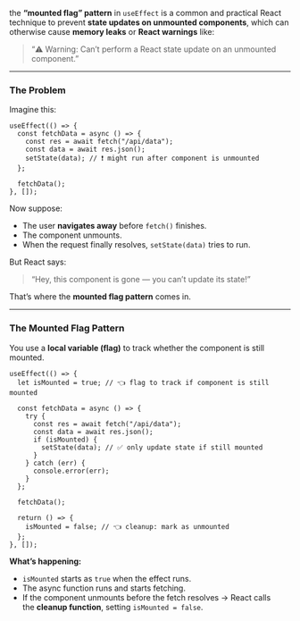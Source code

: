 
the **“mounted flag” pattern** in `useEffect` is a common and practical React technique to prevent **state updates on unmounted components**, which can otherwise cause **memory leaks** or **React warnings** like:

> “⚠️ Warning: Can’t perform a React state update on an unmounted component.”

---
### The Problem

Imagine this:

```
useEffect(() => {
  const fetchData = async () => {
    const res = await fetch("/api/data");
    const data = await res.json();
    setState(data); // ❗ might run after component is unmounted
  };

  fetchData();
}, []);
```

Now suppose:

- The user **navigates away** before `fetch()` finishes.
- The component unmounts.
- When the request finally resolves, `setState(data)` tries to run.

But React says:

> “Hey, this component is gone — you can’t update its state!”

That’s where the **mounted flag pattern** comes in.

---
### The Mounted Flag Pattern

You use a **local variable (flag)** to track whether the component is still mounted.

```
useEffect(() => {
  let isMounted = true; // 👈 flag to track if component is still mounted

  const fetchData = async () => {
    try {
      const res = await fetch("/api/data");
      const data = await res.json();
      if (isMounted) {
        setState(data); // ✅ only update state if still mounted
      }
    } catch (err) {
      console.error(err);
    }
  };

  fetchData();

  return () => {
    isMounted = false; // 👈 cleanup: mark as unmounted
  };
}, []);
```

**What’s happening:**

- `isMounted` starts as `true` when the effect runs.
- The async function runs and starts fetching.
- If the component unmounts before the fetch resolves → React calls the **cleanup function**, setting `isMounted = false`.